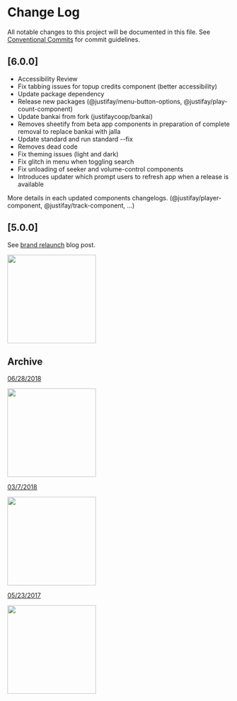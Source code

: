 # Change Log

All notable changes to this project will be documented in this file.
See [Conventional Commits](https://conventionalcommits.org) for commit guidelines.

## [6.0.0]

- Accessibility Review
- Fix tabbing issues for topup credits component (better accessibility)
- Update package dependency
- Release new packages (@justifay/menu-button-options, @justifay/play-count-component)
- Update bankai from fork (justifaycoop/bankai)
- Removes sheetify from beta app components in preparation of complete removal to replace bankai with jalla
- Update standard and run standard --fix
- Removes dead code
- Fix theming issues (light and dark)
- Fix glitch in menu when toggling search
- Fix unloading of seeker and volume-control components
- Introduces updater which prompt users to refresh app when a release is available

More details in each updated components changelogs. (@justifay/player-component, @justifay/track-component, ...)

## [5.0.0]

See [brand relaunch](https://justifay.is/brand-relaunch/) blog post.

<img src="https://justifay.is/wp-content/uploads/2019/04/rebrand-1.png" width="200" />

## Archive

[06/28/2018](https://justifay.is/updating-the-beta-player/)

<img src="https://justifay.is/wp-content/uploads/2018/06/Player-Beta-HOME-1200x630.jpg" width="200" />

[03/7/2018](https://justifay.is/major-player-updates/)

<img src="https://justifay.is/wp-content/uploads/2018/03/player-2018.jpg" width="200" />

[05/23/2017](https://justifay.is/new-features-stream2own-player/)

<img src="https://justifay.is/wp-content/uploads/2017/05/stream2own-update.jpg" width="200" />
